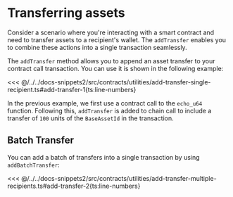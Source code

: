 # Transferring assets

Consider a scenario where you're interacting with a smart contract and need to transfer assets to a recipient's wallet. The `addTransfer` enables you to combine these actions into a single transaction seamlessly.

The `addTransfer` method allows you to append an asset transfer to your contract call transaction. You can use it is shown in the following example:

<<< @/../../docs-snippets2/src/contracts/utilities/add-transfer-single-recipient.ts#add-transfer-1{ts:line-numbers}

In the previous example, we first use a contract call to the `echo_u64` function. Following this, `addTransfer` is added to chain call to include a transfer of `100` units of the `BaseAssetId` in the transaction.

## Batch Transfer

You can add a batch of transfers into a single transaction by using `addBatchTransfer`:

<<< @/../../docs-snippets2/src/contracts/utilities/add-transfer-multiple-recipients.ts#add-transfer-2{ts:line-numbers}
